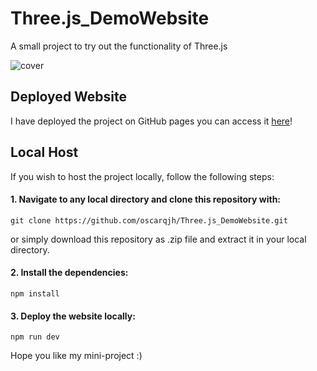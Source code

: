 # Three.js_DemoWebsite
A small project to try out the functionality of Three.js

![cover](https://user-images.githubusercontent.com/91544028/253875698-e73b34ea-4fcf-40c7-80b8-6fcb9ebee555.png)

## Deployed Website
I have deployed the project on GitHub pages you can access it [here](https://oscarqjh.github.io/Three.js_DemoWebsite/)!   

## Local Host
If you wish to host the project locally, follow the following steps:

#### 1. Navigate to any local directory and clone this repository with:
```
git clone https://github.com/oscarqjh/Three.js_DemoWebsite.git
```
or simply download this repository as .zip file and extract it in your local directory.

#### 2. Install the dependencies:
```
npm install
```

#### 3. Deploy the website locally:
```
npm run dev
```

Hope you like my mini-project :)
